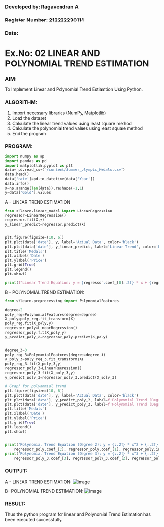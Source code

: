 ### Developed by: Ragavendran A
### Register Number: 212222230114
### Date:

# Ex.No: 02 LINEAR AND POLYNOMIAL TREND ESTIMATION
### AIM:
To Implement Linear and Polynomial Trend Estiamtion Using Python.

### ALGORITHM:

1. Import necessary libraries (NumPy, Matplotlib)
2. Load the dataset
3. Calculate the linear trend values using least square method
4. Calculate the polynomial trend values using least square method
5. End the program

### PROGRAM:
```python
import numpy as np
import pandas as pd
import matplotlib.pyplot as plt
data= pd.read_csv("/content/Summer_olympic_Medals.csv")
data.head()
data['date']=pd.to_datetime(data['Year'])
data.info()
X=np.arange(len(data)).reshape(-1,1)
y=data['Gold'].values
```
A - LINEAR TREND ESTIMATION
```python
from sklearn.linear_model import LinearRegression
regressor=LinearRegression()
regressor.fit(X,y)
y_linear_predict=regressor.predict(X)


plt.figure(figsize=(10, 6))
plt.plot(data['date'], y, label='Actual Data', color='black')
plt.plot(data['date'], y_linear_predict, label='Linear Trend', color='blue')
plt.title('Medals')
plt.xlabel('Date')
plt.ylabel('Price')
plt.grid(True)
plt.legend()
plt.show()

print(f"Linear Trend Equation: y = {regressor.coef_[0]:.2f} * x + {regressor.intercept_:.2f}")
```

B - POLYNOMIAL TREND ESTIMATION:
```python
from sklearn.preprocessing import PolynomialFeatures

degree=2
poly_reg=PolynomialFeatures(degree=degree)
X_poly=poly_reg.fit_transform(X)
poly_reg.fit(X_poly,y)
regressor_poly=LinearRegression()
regressor_poly.fit(X_poly,y)
y_predict_poly_2=regressor_poly.predict(X_poly)


degree_3=3
poly_reg_3=PolynomialFeatures(degree=degree_3)  
X_poly_3=poly_reg_3.fit_transform(X)
poly_reg_3.fit(X_poly_3,y)
regressor_poly_3=LinearRegression()
regressor_poly_3.fit(X_poly_3,y)
y_predict_poly_3=regressor_poly_3.predict(X_poly_3)
```
```python
# Graph for polynomial trend
plt.figure(figsize=(10, 6))
plt.plot(data['date'], y, label='Actual Data', color='black')
plt.plot(data['date'], y_predict_poly_2, label=f'Polynomial Trend (Degree {degree})', linestyle='-.', color='green')
plt.plot(data['date'], y_predict_poly_3, label=f'Polynomial Trend (Degree {degree_3})',  color='red')
plt.title('Medals')
plt.xlabel('Date')
plt.ylabel('Price')
plt.grid(True)
plt.legend()
plt.show()


print("Polynomial Trend Equation (Degree 2): y = {:.2f} * x^2 + {:.2f} * x + {:.2f}".format(
    regressor_poly.coef_[2], regressor_poly.coef_[1], regressor_poly.intercept_))
print("Polynomial Trend Equation (Degree 3): y = {:.2f} * x^3 + {:.2f} * x^2 + {:.2f} * x + {:.2f}".format(
    regressor_poly_3.coef_[3], regressor_poly_3.coef_[2], regressor_poly_3.coef_[1], regressor_poly_3.intercept_))
```

### OUTPUT:

A - LINEAR TREND ESTIMATION:
![image](https://github.com/user-attachments/assets/51ff9d19-5091-430d-8c5f-bc2273dec630)


B- POLYNOMIAL TREND ESTIMATION:
![image](https://github.com/user-attachments/assets/fc57d30a-a1a6-43c3-bc1f-30429b580307)

### RESULT:
Thus the python program for linear and Polynomial Trend Estimation has been executed successfully.
